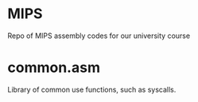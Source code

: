 # MIPS
Repo of MIPS assembly codes for our university course

# common.asm
Library of common use functions, such as syscalls.
